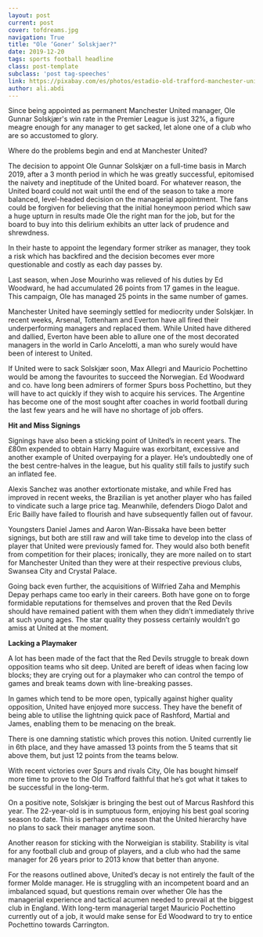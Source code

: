 ```yaml
---
layout: post
current: post
cover: tofdreams.jpg
navigation: True
title: "Ole ‘Goner’ Solskjaer?"
date: 2019-12-20
tags: sports football headline
class: post-template
subclass: 'post tag-speeches'
link: https://pixabay.com/es/photos/estadio-old-trafford-manchester-unida-1959155/
author: ali.abdi
---
```

Since being appointed as permanent Manchester United manager, Ole Gunnar Solskjær's win rate in the Premier League is just 32%, a figure meagre enough for any manager to get sacked, let alone one of a club who are so accustomed to glory.

  

Where do the problems begin and end at Manchester United?

  

The decision to appoint Ole Gunnar Solskjær on a full-time basis in March 2019, after a 3 month period in which he was greatly successful, epitomised the naivety and ineptitude of the United board. For whatever reason, the United board could not wait until the end of the season to take a more balanced, level-headed decision on the managerial appointment. The fans could be forgiven for believing that the initial honeymoon period which saw a huge upturn in results made Ole the right man for the job, but for the board to buy into this delirium exhibits an utter lack of prudence and shrewdness.

  

In their haste to appoint the legendary former striker as manager, they took a risk which has backfired and the decision becomes ever more questionable and costly as each day passes by.

  

Last season, when Jose Mourinho was relieved of his duties by Ed Woodward, he had accumulated 26 points from 17 games in the league. This campaign, Ole has managed 25 points in the same number of games.

  

Manchester United have seemingly settled for mediocrity under Solskjær. In recent weeks, Arsenal, Tottenham and Everton have all fired their underperforming managers and replaced them. While United have dithered and dallied, Everton have been able to allure one of the most decorated managers in the world in Carlo Ancelotti, a man who surely would have been of interest to United.

  

If United were to sack Solskjær soon, Max Allegri and Mauricio Pochettino would be among the favourites to succeed the Norwegian. Ed Woodward and co. have long been admirers of former Spurs boss Pochettino, but they will have to act quickly if they wish to acquire his services. The Argentine has become one of the most sought after coaches in world football during the last few years and he will have no shortage of job offers.

  

**Hit and Miss Signings**

  

Signings have also been a sticking point of United’s in recent years. The £80m expended to obtain Harry Maguire was exorbitant, excessive and another example of United overpaying for a player. He’s undoubtedly one of the best centre-halves in the league, but his quality still fails to justify such an inflated fee.

  

Alexis Sanchez was another extortionate mistake, and while Fred has improved in recent weeks, the Brazilian is yet another player who has failed to vindicate such a large price tag. Meanwhile, defenders Diogo Dalot and Eric Bailly have failed to flourish and have subsequently fallen out of favour.

  

Youngsters Daniel James and Aaron Wan-Bissaka have been better signings, but both are still raw and will take time to develop into the class of player that United were previously famed for. They would also both benefit from competition for their places; ironically, they are more nailed on to start for Manchester United than they were at their respective previous clubs, Swansea City and Crystal Palace.

  

Going back even further, the acquisitions of Wilfried Zaha and Memphis Depay perhaps came too early in their careers. Both have gone on to forge formidable reputations for themselves and proven that the Red Devils should have remained patient with them when they didn’t immediately thrive at such young ages. The star quality they possess certainly wouldn’t go amiss at United at the moment.

  

**Lacking a Playmaker**

  

A lot has been made of the fact that the Red Devils struggle to break down opposition teams who sit deep. United are bereft of ideas when facing low blocks; they are crying out for a playmaker who can control the tempo of games and break teams down with line-breaking passes.

  

In games which tend to be more open, typically against higher quality opposition, United have enjoyed more success. They have the benefit of being able to utilise the lightning quick pace of Rashford, Martial and James, enabling them to be menacing on the break.

  

There is one damning statistic which proves this notion. United currently lie in 6th place, and they have amassed 13 points from the 5 teams that sit above them, but just 12 points from the teams below.

  

With recent victories over Spurs and rivals City, Ole has bought himself more time to prove to the Old Trafford faithful that he’s got what it takes to be successful in the long-term.

  

On a positive note, Solskjær is bringing the best out of Marcus Rashford this year. The 22-year-old is in sumptuous form, enjoying his best goal scoring season to date. This is perhaps one reason that the United hierarchy have no plans to sack their manager anytime soon.

  

Another reason for sticking with the Norweigian is stability. Stability is vital for any football club and group of players, and a club who had the same manager for 26 years prior to 2013 know that better than anyone.

  

For the reasons outlined above, United’s decay is not entirely the fault of the former Molde manager. He is struggling with an incompetent board and an imbalanced squad, but questions remain over whether Ole has the managerial experience and tactical acumen needed to prevail at the biggest club in England. With long-term managerial target Mauricio Pochettino currently out of a job, it would make sense for Ed Woodward to try to entice Pochettino towards Carrington.
